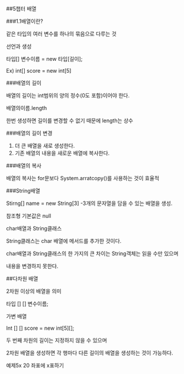﻿##5챕터 배열

###1.1배열이란?

같은 타입의 여러 변수를 하나의 묶음으로 다루는 것

선언과 생성

타입[] 변수이름 = new 타입[길이];

Ex) int[] score = new int[5]

###배열의 길이

배열의 길이는 int범위의 양의 정수(0도 포함)이어야 한다.

배열의이름.length

한번 생성하면 길이를 변경할 수 없기 때문에 length는 상수

###배열의 길이 변경

1. 더 큰 배열을  새로 생성한다.
1. 기존 배열의 내용을 새로운 배열에 복사한다.

###배열의 복사

배열의 복사는 for문보다 System.arratcopy()를 사용하는 것이 효율적

###String배열

Stirng[] name = new String[3] -3개의 문자열을 담을 수 있는 배열을 생성.

참조형 기본값은 null	

char배열과 String클래스

String클래스는 char 배열에 메서드를 추가한 것이다.

char배열과 String클래스의 한 가지의 큰 차이는 String객체는 읽을 수만 있으며

내용을 변경하지 못한다.

##다차원 배열

2차원 이상의 배열을 의미

타입 [] [] 변수이름;

가변 배열

Int [] [] score = new int[5][];

두 번째 차원의 길이는 지정하지 않을 수 있으며

2차원 배열을 생성하면 각 행마다 다른 길이의 배열을 생성하는 것이 가능하다.

예제5x	20 좌표에 x표하기